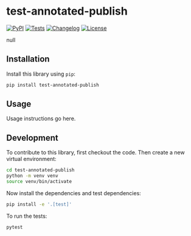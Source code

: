 # test-annotated-publish

[![PyPI](https://img.shields.io/pypi/v/test-annotated-publish.svg)](https://pypi.org/project/test-annotated-publish/)
[![Tests](https://github.com/blink1073/test-annotated-publish/actions/workflows/test.yml/badge.svg)](https://github.com/blink1073/test-annotated-publish/actions/workflows/test.yml)
[![Changelog](https://img.shields.io/github/v/release/blink1073/test-annotated-publish?include_prereleases&label=changelog)](https://github.com/blink1073/test-annotated-publish/releases)
[![License](https://img.shields.io/badge/license-Apache%202.0-blue.svg)](https://github.com/blink1073/test-annotated-publish/blob/main/LICENSE)

null

## Installation

Install this library using `pip`:
```bash
pip install test-annotated-publish
```
## Usage

Usage instructions go here.

## Development

To contribute to this library, first checkout the code. Then create a new virtual environment:
```bash
cd test-annotated-publish
python -m venv venv
source venv/bin/activate
```
Now install the dependencies and test dependencies:
```bash
pip install -e '.[test]'
```
To run the tests:
```bash
pytest
```
